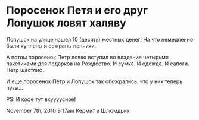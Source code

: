 # Поросенок Петя и его друг Лопушок ловят халяву

Лопушок на улице нашел 10 (десять) местных денег! На что немедленно были
куплены и сожраны пончики.

А потом поросенок Петр ловко вступил во владение четырьмя пакетиками для
подарков на Рождество. И сумка. И одежда. И сапоги. Петр щастлиф.

И еще поросенок Петр и Лопушок так обожрались, что у них теперь пузы…

PS: И кофе тут вкуууусное!

<span id="timestamp"> November 7th, 2010 9:17am </span> <span
class="tag">Кермит и Шлюмдрик</span>
